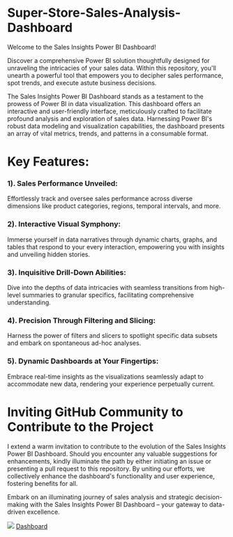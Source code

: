 # Super-Store-Sales-Analysis-Dashboard

Welcome to the Sales Insights Power BI Dashboard!

Discover a comprehensive Power BI solution thoughtfully designed for unraveling the intricacies of your sales data. Within this repository, you'll unearth a powerful tool that empowers you to decipher sales performance, spot trends, and execute astute business decisions.

The Sales Insights Power BI Dashboard stands as a testament to the prowess of Power BI in data visualization. This dashboard offers an interactive and user-friendly interface, meticulously crafted to facilitate profound analysis and exploration of sales data. Harnessing Power BI's robust data modeling and visualization capabilities, the dashboard presents an array of vital metrics, trends, and patterns in a consumable format.

# Key Features:

### 1). Sales Performance Unveiled:
Effortlessly track and oversee sales performance across diverse dimensions like product categories, regions, temporal intervals, and more.

### 2). Interactive Visual Symphony:
Immerse yourself in data narratives through dynamic charts, graphs, and tables that respond to your every interaction, empowering you with insights and unveiling hidden stories.

### 3). Inquisitive Drill-Down Abilities:
Dive into the depths of data intricacies with seamless transitions from high-level summaries to granular specifics, facilitating comprehensive understanding.

### 4). Precision Through Filtering and Slicing:
Harness the power of filters and slicers to spotlight specific data subsets and embark on spontaneous ad-hoc analyses.

### 5). Dynamic Dashboards at Your Fingertips:
Embrace real-time insights as the visualizations seamlessly adapt to accommodate new data, rendering your experience perpetually current.

# Inviting GitHub Community to Contribute to the Project
I extend a warm invitation to contribute to the evolution of the Sales Insights Power BI Dashboard. Should you encounter any valuable suggestions for enhancements, kindly illuminate the path by either initiating an issue or presenting a pull request to this repository. By uniting our efforts, we collectively enhance the dashboard's functionality and user experience, fostering benefits for all.

Embark on an illuminating journey of sales analysis and strategic decision-making with the Sales Insights Power BI Dashboard – your gateway to data-driven excellence.

![](URL)
[Dashboard](https://drive.google.com/file/d/1yeMUIlhO8MoojxX1IRmtlDx5uvU9yZaJ/view?usp=sharing)

